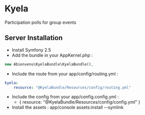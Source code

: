 Kyela
=====

Participation polls for group events

Server Installation
-------------------

* Install Symfony 2.5
* Add the bundle in your AppKernel.php :
```php
new Abienvenu\KyelaBundle\KyelaBundle(),
```
* Include the route from your app/config/routing.yml :
```YAML
kyela:
    resource: "@KyelaBundle/Resources/config/routing.yml"
```
* Include the config from your app/config.config.yml :
	- { resource: "@KyelaBundle/Resources/config/config.yml" }
* Install the assets :
    app/console assets:install --symlink

